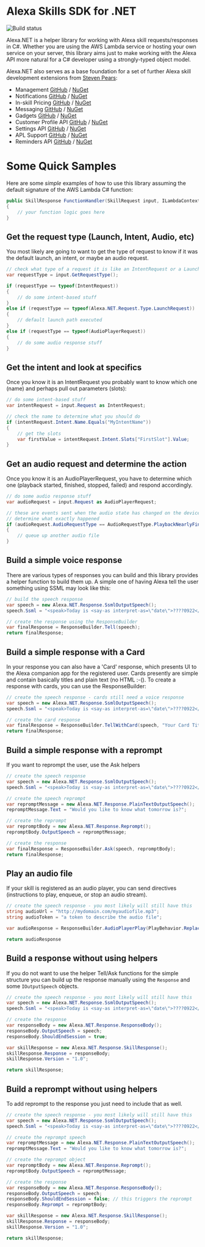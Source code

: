 # Alexa Skills SDK for .NET

![Build status](https://timheuer.visualstudio.com/_apis/public/build/definitions/01aba697-af87-48c2-8bde-627fb90746d8/2/badge)

Alexa.NET is a helper library for working with Alexa skill requests/responses in C#.  Whether you are using the AWS Lambda service or hosting your own service on your server, this library aims just to make working with the Alexa API more natural for a C# developer using a strongly-typed object model.

Alexa.NET also serves as a base foundation for a set of further Alexa skill development extensions from [Steven Pears](https://github.com/stoiveyp):

* Management [GitHub](https://github.com/stoiveyp/Alexa.NET.Management) / [NuGet](https://www.nuget.org/packages/Alexa.NET.Management)
* Notifications [GitHub](https://github.com/stoiveyp/Alexa.NET.Notifications) / [NuGet](https://www.nuget.org/packages/Alexa.NET.Notifications)
* In-skill Pricing [GitHub](https://github.com/stoiveyp/Alexa.NET.InSkillPricing) / [NuGet](https://www.nuget.org/packages/Alexa.NET.InSkillPricing)
* Messaging [GitHub](https://github.com/stoiveyp/Alexa.NET.SkillMessaging) / [NuGet](https://www.nuget.org/packages/Alexa.NET.SkillMessaging)
* Gadgets [GitHub](https://github.com/stoiveyp/Alexa.NET.Gadgets) / [NuGet](https://www.nuget.org/packages/Alexa.NET.Gadgets)
* Customer Profile API [GitHub](https://github.com/stoiveyp/Alexa.NET.CustomerProfile) / [NuGet](https://www.nuget.org/packages/Alexa.NET.CustomerProfile)
* Settings API [GitHub](https://github.com/stoiveyp/Alexa.NET.Settings) / [NuGet](https://www.nuget.org/packages/Alexa.NET.Settings)
* APL Support [GitHub](https://github.com/stoiveyp/Alexa.NET.APL) / [NuGet](https://www.nuget.org/packages/Alexa.NET.APL)
* Reminders API [GitHub](https://github.com/stoiveyp/Alexa.NET.Reminders) / [NuGet](https://www.nuget.org/packages/Alexa.NET.Reminders)

# Some Quick Samples
Here are some *simple* examples of how to use this library assuming the default signature of the AWS Lambda C# function:
```csharp
public SkillResponse FunctionHandler(SkillRequest input, ILambdaContext context)
{
    // your function logic goes here
}
```
## Get the request type (Launch, Intent, Audio, etc)
You most likely are going to want to get the type of request to know if it was the default launch, an intent, or maybe an audio request.
```csharp
// check what type of a request it is like an IntentRequest or a LaunchRequest
var requestType = input.GetRequestType();

if (requestType == typeof(IntentRequest))
{
    // do some intent-based stuff
}
else if (requestType == typeof(Alexa.NET.Request.Type.LaunchRequest))
{
    // default launch path executed
}
else if (requestType == typeof(AudioPlayerRequest))
{
    // do some audio response stuff
}
```

## Get the intent and look at specifics
Once you know it is an IntentRequest you probably want to know which one (name) and perhaps pull out parameters (slots):
```csharp
// do some intent-based stuff
var intentRequest = input.Request as IntentRequest;

// check the name to determine what you should do
if (intentRequest.Intent.Name.Equals("MyIntentName"))
{
    // get the slots
    var firstValue = intentRequest.Intent.Slots["FirstSlot"].Value;
}
```

## Get an audio request and determine the action

Once you know it is an AudioPlayerRequest, you have to determine which one (playback started, finished, stopped, failed) and respond accordingly.

```csharp
// do some audio response stuff
var audioRequest = input.Request as AudioPlayerRequest;

// these are events sent when the audio state has changed on the device
// determine what exactly happened
if (audioRequest.AudioRequestType == AudioRequestType.PlaybackNearlyFinished)
{
    // queue up another audio file
}
```

## Build a simple voice response

There are various types of responses you can build and this library provides a helper function to build them up.  A simple one of having Alexa tell the user something using SSML may look like this:
```csharp
// build the speech response 
var speech = new Alexa.NET.Response.SsmlOutputSpeech();
speech.Ssml = "<speak>Today is <say-as interpret-as=\"date\">????0922</say-as>.<break strength=\"x-strong\"/>I hope you have a good day.</speak>";

// create the response using the ResponseBuilder
var finalResponse = ResponseBuilder.Tell(speech);
return finalResponse;
```

## Build a simple response with a Card
In your response you can also have a 'Card' response, which presents UI to the Alexa companion app for the registered user.  Cards presently are simple and contain basically titles and plain text (no HTML :-().  To create a response with cards, you can use the ResponseBuilder:
```csharp
// create the speech response - cards still need a voice response
var speech = new Alexa.NET.Response.SsmlOutputSpeech();
speech.Ssml = "<speak>Today is <say-as interpret-as=\"date\">????0922</say-as>.</speak>";

// create the card response
var finalResponse = ResponseBuilder.TellWithCard(speech, "Your Card Title", "Your card content text goes here, no HTML formatting honored");
return finalResponse;

```

## Build a simple response with a reprompt
If you want to reprompt the user, use the Ask helpers
```csharp
// create the speech response
var speech = new Alexa.NET.Response.SsmlOutputSpeech();
speech.Ssml = "<speak>Today is <say-as interpret-as=\"date\">????0922</say-as>.</speak>";

// create the speech reprompt
var repromptMessage = new Alexa.NET.Response.PlainTextOutputSpeech();
repromptMessage.Text = "Would you like to know what tomorrow is?";

// create the reprompt
var repromptBody = new Alexa.NET.Response.Reprompt();
repromptBody.OutputSpeech = repromptMessage;

// create the response
var finalResponse = ResponseBuilder.Ask(speech, repromptBody);
return finalResponse;
```

## Play an audio file

If your skill is registered as an audio player, you can send directives (instructions to play, enqueue, or stop an audio stream). 

```csharp
// create the speech response - you most likely will still have this
string audioUrl = "http://mydomain.com/myaudiofile.mp3";
string audioToken = "a token to describe the audio file"; 

var audioResponse = ResponseBuilder.AudioPlayerPlay(PlayBehavior.ReplaceAll, audioUrl, audioToken);

return audioResponse
```

## Build a response without using helpers

If you do not want to use the helper Tell/Ask functions for the simple structure you 
can build up the response manually using the ```Response``` and some ```IOutputSpeech``` objects.
```csharp
// create the speech response - you most likely will still have this
var speech = new Alexa.NET.Response.SsmlOutputSpeech();
speech.Ssml = "<speak>Today is <say-as interpret-as=\"date\">????0922</say-as>.</speak>";

// create the response
var responseBody = new Alexa.NET.Response.ResponseBody();
responseBody.OutputSpeech = speech;
responseBody.ShouldEndSession = true;

var skillResponse = new Alexa.NET.Response.SkillResponse();
skillResponse.Response = responseBody;
skillResponse.Version = "1.0";

return skillResponse;
```

## Build a reprompt without using helpers
To add reprompt to the response you just need to include that as well.
```csharp
// create the speech response - you most likely will still have this
var speech = new Alexa.NET.Response.SsmlOutputSpeech();
speech.Ssml = "<speak>Today is <say-as interpret-as=\"date\">????0922</say-as>.</speak>";

// create the reprompt speech
var repromptMessage = new Alexa.NET.Response.PlainTextOutputSpeech();
repromptMessage.Text = "Would you like to know what tomorrow is?";

// create the reprompt object
var repromptBody = new Alexa.NET.Response.Reprompt();
repromptBody.OutputSpeech = repromptMessage;

// create the response
var responseBody = new Alexa.NET.Response.ResponseBody();
responseBody.OutputSpeech = speech;
responseBody.ShouldEndSession = false; // this triggers the reprompt
responseBody.Reprompt = repromptBody;

var skillResponse = new Alexa.NET.Response.SkillResponse();
skillResponse.Response = responseBody;
skillResponse.Version = "1.0";

return skillResponse;
```
